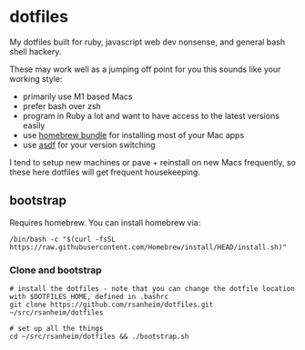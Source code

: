 # dotfiles

My dotfiles built for ruby, javascript web dev nonsense, and general bash shell hackery.

These may work well as a jumping off point for you this sounds like your working style:

* primarily use M1 based Macs
* prefer bash over zsh
* program in Ruby a lot and want to have access to the latest versions easily
* use [homebrew bundle](https://github.com/Homebrew/homebrew-bundle) for installing most of your Mac apps
* use [asdf](https://asdf-vm.com) for your version switching

I tend to setup new machines or pave + reinstall on new Macs frequently, so these here dotfiles will get frequent housekeeping.

## bootstrap

Requires homebrew. You can install homebrew via:

```
/bin/bash -c "$(curl -fsSL https://raw.githubusercontent.com/Homebrew/install/HEAD/install.sh)"
```

### Clone and bootstrap

```
# install the dotfiles - note that you can change the dotfile location with $DOTFILES_HOME, defined in .bashrc
git clone https://github.com/rsanheim/dotfiles.git ~/src/rsanheim/dotfiles

# set up all the things
cd ~/src/rsanheim/dotfiles && ./bootstrap.sh
```

